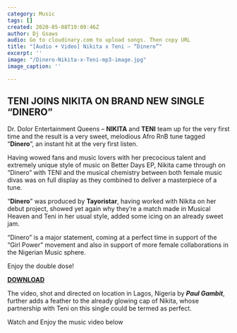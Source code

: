 ```yaml
---
category: Music
tags: []
created: 2020-05-08T19:09:46Z
author: Dj Gsaws
audio: Go to cloudinary.com to upload songs. Then copy URL
title: "[Audio + Video] Nikita x Teni – “Dinero”"
excerpt: ''
image: "/Dinero-Nikita-x-Teni-mp3-image.jpg"
image_caption: ''

---
```

## TENI JOINS NIKITA ON BRAND NEW SINGLE “DINERO”

Dr. Dolor Entertainment Queens – **NIKITA** and **TENI** team up for the very first time and the result is a very sweet, melodious Afro RnB tune tagged “**Dinero**”, an instant hit at the very first listen.

Having wowed fans and music lovers with her precocious talent and extremely unique style of music on Better Days EP, Nikita came through on “Dinero” with TENI and the musical chemistry between both female music divas was on full display as they combined to deliver a masterpiece of a tune.

“**Dinero**” was produced by **Tayoristar**, having worked with Nikita on her debut project, showed yet again why they’re a match made in Musical Heaven and Teni in her usual style, added some icing on an already sweet jam.

“Dinero” is a major statement, coming at a perfect time in support of the “Girl Power” movement and also in support of more female collaborations in the Nigerian Music sphere.

Enjoy the double dose!

[**DOWNLOAD**](https://tooxclusive.com/wp-content/uploads/2020/05/Dinero-Nikita-x-Teni.mp3)

The video, shot and directed on location in Lagos, Nigeria by **_Paul Gambit_**, further adds a feather to the already glowing cap of Nikita, whose partnership with Teni on this single could be termed as perfect.

Watch and Enjoy the music video below